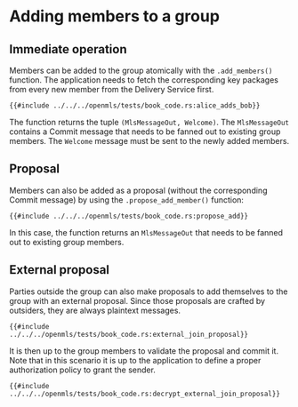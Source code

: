 # Adding members to a group

## Immediate operation

Members can be added to the group atomically with the `.add_members()` function. The application needs to fetch the corresponding key packages from every new member from the Delivery Service first.

```rust,no_run,noplayground
{{#include ../../../openmls/tests/book_code.rs:alice_adds_bob}}
```

The function returns the tuple `(MlsMessageOut, Welcome)`. The `MlsMessageOut` contains a Commit message that needs to be fanned out to existing group members. The `Welcome` message must be sent to the newly added members.

## Proposal

Members can also be added as a proposal (without the corresponding Commit message) by using the `.propose_add_member()` function:

```rust,no_run,noplayground
{{#include ../../../openmls/tests/book_code.rs:propose_add}}
```

In this case, the function returns an `MlsMessageOut` that needs to be fanned out to existing group members.

## External proposal

Parties outside the group can also make proposals to add themselves to the group with an external proposal. Since those
proposals are crafted by outsiders, they are always plaintext messages.

```rust,no_run,noplayground
{{#include ../../../openmls/tests/book_code.rs:external_join_proposal}}
```

It is then up to the group members to validate the proposal and commit it.
Note that in this scenario it is up to the application to define a proper authorization policy to grant the sender.

```rust,no_run,noplayground
{{#include ../../../openmls/tests/book_code.rs:decrypt_external_join_proposal}}
```
